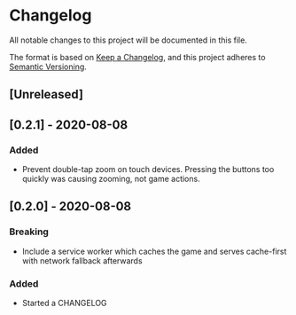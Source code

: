 # Changelog

All notable changes to this project will be documented in this file.

The format is based on [Keep a Changelog](https://keepachangelog.com/en/1.0.0/),
and this project adheres to
[Semantic Versioning](https://semver.org/spec/v2.0.0.html).

## [Unreleased]

## [0.2.1] - 2020-08-08

### Added

- Prevent double-tap zoom on touch devices. Pressing the buttons too quickly was
  causing zooming, not game actions.

## [0.2.0] - 2020-08-08

### Breaking

- Include a service worker which caches the game and serves cache-first with
  network fallback afterwards

### Added

- Started a CHANGELOG
